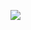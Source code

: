 ![](http://www.plantuml.com/plantuml/proxy?cache=no&src=https://raw.githubusercontent.com/oleksandrblazhko/ai-213-borovik/laboratory-work-7/2-SoftwareDesign/2.7-PlantUML/UseCase.puml)
